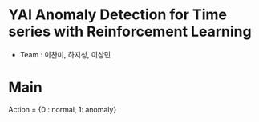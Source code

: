 # YAI Anomaly Detection for Time series with Reinforcement Learning

* Team : 이찬미, 하지성, 이상민

# Main
Action = {0 : normal, 1: anomaly}
